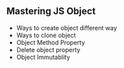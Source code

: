 <h2>Mastering JS Object</h2>
<ul>
    <li>Ways to create object different way</li>
    <li>Ways to clone object</li>
    <li>Object Method Property</li>
    <li>Delete object property</li>
    <li>Object Immutablity</li>
</ul>
